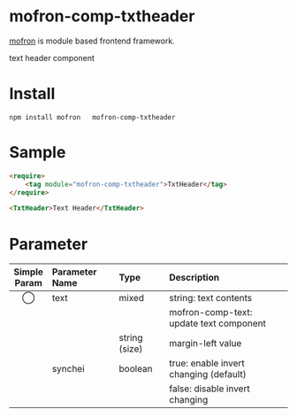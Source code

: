 #   mofron-comp-txtheader
[mofron](https://mofron.github.io/mofron/) is module based frontend framework.

 text header component


# Install
```
npm install mofron   mofron-comp-txtheader
```

# Sample
```html
<require>
    <tag module="mofron-comp-txtheader">TxtHeader</tag>
</require>

<TxtHeader>Text Header</TxtHeader>
```
# Parameter

|Simple<br>Param | Parameter Name | Type | Description |
|:--------------:|:---------------|:-----|:------------|
| ◯  | text | mixed | string: text contents |
| | | | mofron-comp-text: update text component |
| | | string (size) | margin-left value |
| | synchei | boolean | true: enable invert changing (default) |
| | | | false: disable invert changing |

